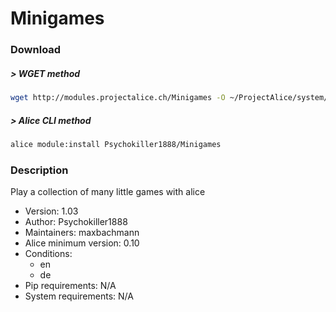 # Minigames

### Download

##### > WGET method
```bash
wget http://modules.projectalice.ch/Minigames -O ~/ProjectAlice/system/moduleInstallTickets/Minigames.install
```

##### > Alice CLI method
```bash
alice module:install Psychokiller1888/Minigames
```

### Description
Play a collection of many little games with alice

- Version: 1.03
- Author: Psychokiller1888
- Maintainers: maxbachmann
- Alice minimum version: 0.10
- Conditions:
  - en
  - de
- Pip requirements: N/A
- System requirements: N/A

